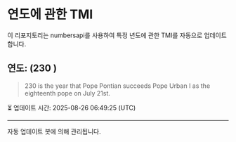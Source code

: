 
# 연도에 관한 TMI

이 리포지토리는 numbersapi를 사용하여 특정 년도에 관한 TMI를 자동으로 업데이트합니다.

## 연도: (230 )
> 230 is the year that Pope Pontian succeeds Pope Urban I as the eighteenth pope on July 21st.

⏳ 업데이트 시간: 2025-08-26 06:49:25 (UTC)

---
자동 업데이트 봇에 의해 관리됩니다.
